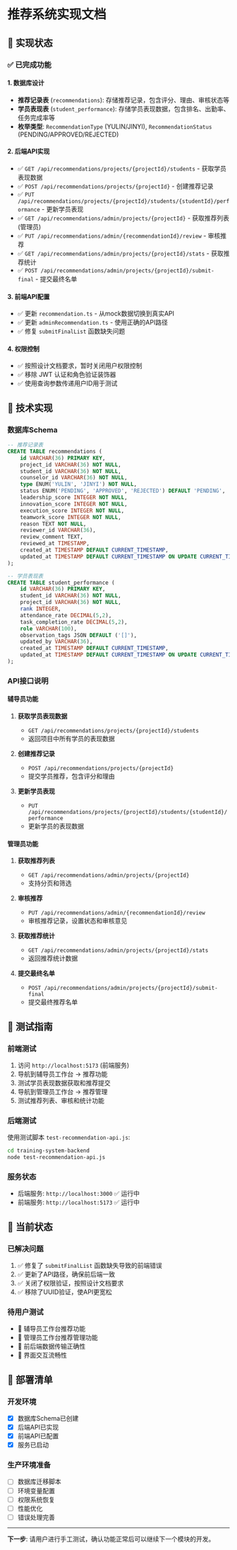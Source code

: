 # 推荐系统实现文档

## 🎯 实现状态

### ✅ 已完成功能

#### 1. 数据库设计
- **推荐记录表** (`recommendations`): 存储推荐记录，包含评分、理由、审核状态等
- **学员表现表** (`student_performance`): 存储学员表现数据，包含排名、出勤率、任务完成率等
- **枚举类型**: `RecommendationType` (YULIN/JINYI), `RecommendationStatus` (PENDING/APPROVED/REJECTED)

#### 2. 后端API实现
- ✅ `GET /api/recommendations/projects/{projectId}/students` - 获取学员表现数据
- ✅ `POST /api/recommendations/projects/{projectId}` - 创建推荐记录
- ✅ `PUT /api/recommendations/projects/{projectId}/students/{studentId}/performance` - 更新学员表现
- ✅ `GET /api/recommendations/admin/projects/{projectId}` - 获取推荐列表(管理员)
- ✅ `PUT /api/recommendations/admin/{recommendationId}/review` - 审核推荐
- ✅ `GET /api/recommendations/admin/projects/{projectId}/stats` - 获取推荐统计
- ✅ `POST /api/recommendations/admin/projects/{projectId}/submit-final` - 提交最终名单

#### 3. 前端API配置
- ✅ 更新 `recommendation.ts` - 从mock数据切换到真实API
- ✅ 更新 `adminRecommendation.ts` - 使用正确的API路径
- ✅ 修复 `submitFinalList` 函数缺失问题

#### 4. 权限控制
- ✅ 按照设计文档要求，暂时关闭用户权限控制
- ✅ 移除 JWT 认证和角色验证装饰器
- ✅ 使用查询参数传递用户ID用于测试

## 🔧 技术实现

### 数据库Schema
```sql
-- 推荐记录表
CREATE TABLE recommendations (
    id VARCHAR(36) PRIMARY KEY,
    project_id VARCHAR(36) NOT NULL,
    student_id VARCHAR(36) NOT NULL,
    counselor_id VARCHAR(36) NOT NULL,
    type ENUM('YULIN', 'JINYI') NOT NULL,
    status ENUM('PENDING', 'APPROVED', 'REJECTED') DEFAULT 'PENDING',
    leadership_score INTEGER NOT NULL,
    innovation_score INTEGER NOT NULL,
    execution_score INTEGER NOT NULL,
    teamwork_score INTEGER NOT NULL,
    reason TEXT NOT NULL,
    reviewer_id VARCHAR(36),
    review_comment TEXT,
    reviewed_at TIMESTAMP,
    created_at TIMESTAMP DEFAULT CURRENT_TIMESTAMP,
    updated_at TIMESTAMP DEFAULT CURRENT_TIMESTAMP ON UPDATE CURRENT_TIMESTAMP
);

-- 学员表现表
CREATE TABLE student_performance (
    id VARCHAR(36) PRIMARY KEY,
    student_id VARCHAR(36) NOT NULL,
    project_id VARCHAR(36) NOT NULL,
    rank INTEGER,
    attendance_rate DECIMAL(5,2),
    task_completion_rate DECIMAL(5,2),
    role VARCHAR(100),
    observation_tags JSON DEFAULT ('[]'),
    updated_by VARCHAR(36),
    created_at TIMESTAMP DEFAULT CURRENT_TIMESTAMP,
    updated_at TIMESTAMP DEFAULT CURRENT_TIMESTAMP ON UPDATE CURRENT_TIMESTAMP
);
```

### API接口说明

#### 辅导员功能
1. **获取学员表现数据**
   - `GET /api/recommendations/projects/{projectId}/students`
   - 返回项目中所有学员的表现数据

2. **创建推荐记录**
   - `POST /api/recommendations/projects/{projectId}`
   - 提交学员推荐，包含评分和理由

3. **更新学员表现**
   - `PUT /api/recommendations/projects/{projectId}/students/{studentId}/performance`
   - 更新学员的表现数据

#### 管理员功能
1. **获取推荐列表**
   - `GET /api/recommendations/admin/projects/{projectId}`
   - 支持分页和筛选

2. **审核推荐**
   - `PUT /api/recommendations/admin/{recommendationId}/review`
   - 审核推荐记录，设置状态和审核意见

3. **获取推荐统计**
   - `GET /api/recommendations/admin/projects/{projectId}/stats`
   - 返回推荐统计数据

4. **提交最终名单**
   - `POST /api/recommendations/admin/projects/{projectId}/submit-final`
   - 提交最终推荐名单

## 🚀 测试指南

### 前端测试
1. 访问 `http://localhost:5173` (前端服务)
2. 导航到辅导员工作台 -> 推荐功能
3. 测试学员表现数据获取和推荐提交
4. 导航到管理员工作台 -> 推荐管理
5. 测试推荐列表、审核和统计功能

### 后端测试
使用测试脚本 `test-recommendation-api.js`:
```bash
cd training-system-backend
node test-recommendation-api.js
```

### 服务状态
- 后端服务: `http://localhost:3000` ✅ 运行中
- 前端服务: `http://localhost:5173` ✅ 运行中

## 🔄 当前状态

### 已解决问题
1. ✅ 修复了 `submitFinalList` 函数缺失导致的前端错误
2. ✅ 更新了API路径，确保前后端一致
3. ✅ 关闭了权限验证，按照设计文档要求
4. ✅ 移除了UUID验证，使API更宽松

### 待用户测试
- 🔄 辅导员工作台推荐功能
- 🔄 管理员工作台推荐管理功能
- 🔄 前后端数据传输正确性
- 🔄 界面交互流畅性

## 📝 部署清单

### 开发环境
- [x] 数据库Schema已创建
- [x] 后端API已实现
- [x] 前端API已配置
- [x] 服务已启动

### 生产环境准备
- [ ] 数据库迁移脚本
- [ ] 环境变量配置
- [ ] 权限系统恢复
- [ ] 性能优化
- [ ] 错误处理完善

---

**下一步**: 请用户进行手工测试，确认功能正常后可以继续下一个模块的开发。 